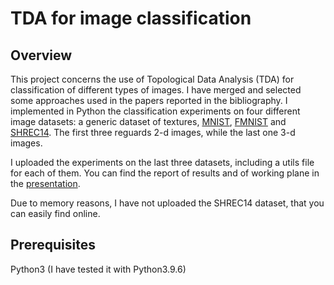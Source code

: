 # TDA for image classification

## Overview

This project concerns the use of Topological Data Analysis (TDA) for classification of different types of images. I have merged and selected some approaches used in the papers reported in the bibliography.
I implemented in Python the classification experiments on four different image datasets: a generic dataset of textures, [MNIST](Code/MNIST), [FMNIST](Code/FMNIST) and [SHREC14](Code/SHREC14). The first three reguards 2-d images, while the last one 3-d images.

I uploaded the experiments on the last three datasets, including a utils file for each of them. You can find the report of results and of working plane in the [presentation](Presentation/TDAforimageclassification.pptx).

Due to memory reasons, I have not uploaded the SHREC14 dataset, that you can easily find online.

## Prerequisites

Python3 (I have tested it with Python3.9.6)
